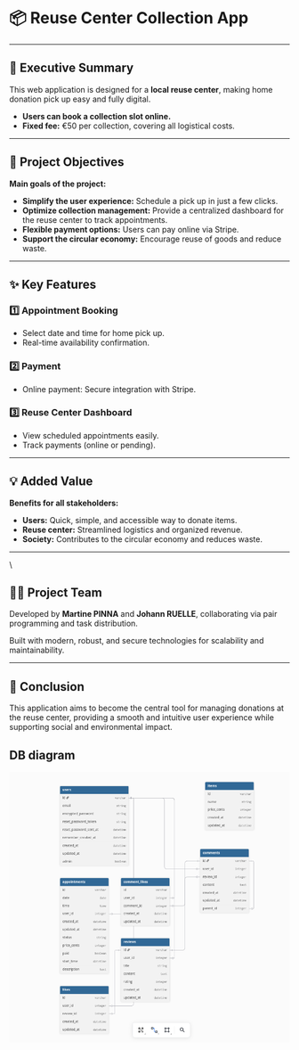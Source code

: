 # 📦 Reuse Center Collection App

---

## 🚀 Executive Summary

This web application is designed for a **local reuse center**, making home donation pick up easy and fully digital.

- **Users can book a collection slot online.**  
- **Fixed fee:** €50 per collection, covering all logistical costs.

---

## 🎯 Project Objectives

**Main goals of the project:**

- **Simplify the user experience:** Schedule a pick up in just a few clicks.  
- **Optimize collection management:** Provide a centralized dashboard for the reuse center to track appointments.  
- **Flexible payment options:** Users can pay online via Stripe.  
- **Support the circular economy:** Encourage reuse of goods and reduce waste.

---

## ✨ Key Features

### 1️⃣ Appointment Booking
- Select date and time for home pick up.  
- Real-time availability confirmation.

### 2️⃣ Payment
- Online payment: Secure integration with Stripe.  

### 3️⃣ Reuse Center Dashboard
- View scheduled appointments easily.  
- Track payments (online or pending).

---

## 💡 Added Value

**Benefits for all stakeholders:**

- **Users:** Quick, simple, and accessible way to donate items.  
- **Reuse center:** Streamlined logistics and organized revenue.  
- **Society:** Contributes to the circular economy and reduces waste.

---
\
## 👩‍💻 Project Team

Developed by **Martine PINNA** and **Johann RUELLE**, collaborating via pair programming and task distribution.

Built with modern, robust, and secure technologies for scalability and maintainability.

---

## 📌 Conclusion

This application aims to become the central tool for managing donations at the reuse center, providing a smooth and intuitive user experience while supporting social and environmental impact.

## DB diagram

![db diagram](./readme_assets/diagramme%20bdd.png)